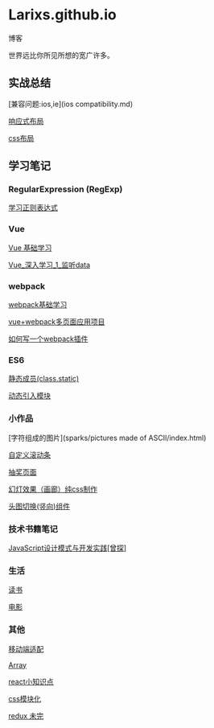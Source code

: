 # Larixs.github.io
博客

世界远比你所见所想的宽广许多。


## 实战总结

[兼容问题:ios,ie](ios compatibility.md)

[响应式布局](responsive.md)

[css布局](layout.md)

## 学习笔记

### RegularExpression (RegExp)

[学习正则表达式](study-reg.md)


### Vue

[Vue 基础学习](Vue/study-vue.md)

[Vue_深入学习_1_监听data](Vue/study_vue_deep1.md)

### webpack

[webpack基础学习](webpack/studyWebpack.md)

[vue+webpack多页面应用项目](https://github.com/Larixs/vue-cli-multi-page)

[如何写一个webpack插件](webpack/how_to_write_a_plugin.md)

### ES6

[静态成员\(class.static\)](ES6/static.md)

[动态引入模块](ES6/dynamic_import.md)

### 小作品

[字符组成的图片](sparks/pictures made of ASCII/index.html)

[自定义滚动条](sparks/scrollBar/index.html)

[抽奖页面](sparks/lottery/index.html)

[幻灯效果（画廊）纯css制作](sparks/PPT/index-css.html)

[头图切换(竖向)组件](sparks/whirlingBanner/index.html)

### 技术书籍笔记

[JavaScript设计模式与开发实践\[曾探\]](books/javaScript_design_patterns_and_development_practices.html)

### 生活

[读书](books/remarks.md)

[电影](movies/remarks.md)

### 其他

[移动端适配](wap.md)

[Array](study-Array.md)

[react小知识点](react/react.md)

[css模块化](react/cssmodule.md)

[redux 未完](redux/redux.md)

